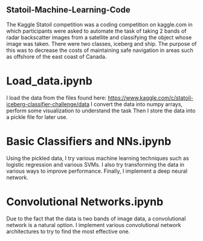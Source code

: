 ## Statoil-Machine-Learning-Code
The Kaggle Statoil competition was a coding competition on kaggle.com in which participants were asked to automate the task of taking 2 bands of radar backscatter images from a satellite and classifying the object whose image was taken. There were two classes, iceberg and ship. The purpose of this was to decrease the costs of maintaining safe navigation in areas such as offshore of the east coast of Canada.

# Load_data.ipynb
I load the data from the files found here: https://www.kaggle.com/c/statoil-iceberg-classifier-challenge/data
I convert the data into numpy arrays, perform some visualization to understand the task
Then I store the data into a pickle file for later use.

# Basic Classifiers and NNs.ipynb
Using the pickled data, I try various machine learning techniques such as logistic regression and various SVMs. I also try transforming the data in various ways to improve performance. Finally, I implement a deep neural network.

# Convolutional Networks.ipynb
Due to the fact that the data is two bands of image data, a convolutional network is a natural option. I implement various convolutional network architectures to try to find the most effective one.
